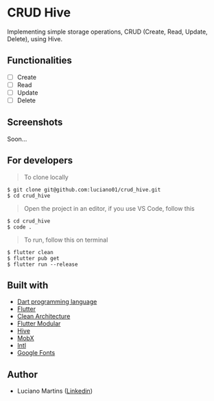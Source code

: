 # CRUD Hive
Implementing simple storage operations, CRUD (Create, Read, Update, Delete), using Hive.

## Functionalities
- [ ] Create
- [ ] Read
- [ ] Update
- [ ] Delete

## Screenshots
Soon...

## For developers
> To clone locally
```
$ git clone git@github.com:luciano01/crud_hive.git
$ cd crud_hive
```
> Open the project in an editor, if you use VS Code, follow this
```
$ cd crud_hive
$ code .
```
> To run, follow this on terminal
```
$ flutter clean
$ flutter pub get
$ flutter run --release
```

## Built with
- [Dart programming language](https://dart.dev/)
- [Flutter](https://flutter.dev/)
- [Clean Architecture](https://blog.cleancoder.com/uncle-bob/2012/08/13/the-clean-architecture.html)
- [Flutter Modular](https://pub.dev/packages/flutter_modular)
- [Hive](https://pub.dev/packages/hive)
- [MobX](https://pub.dev/packages/mobx)
- [Intl](https://pub.dev/packages/intl)
- [Google Fonts](https://pub.dev/packages/google_fonts)

## Author
- Luciano Martins ([Linkedin](https://br.linkedin.com/in/luciano01))